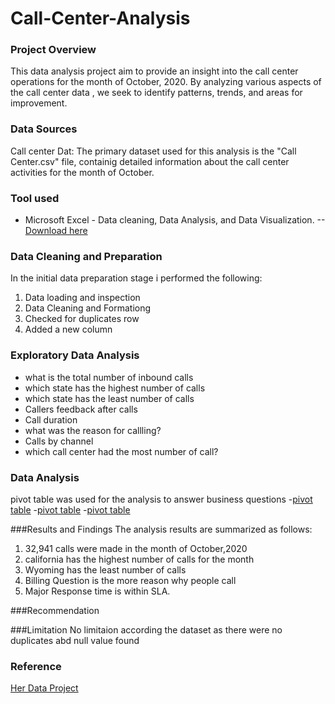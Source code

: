 # Call-Center-Analysis
### Project Overview
This data analysis project aim to provide an insight into the call center operations for the month of October, 2020. By analyzing various aspects of the call center data , we seek to identify patterns, trends, and areas for improvement.
### Data Sources
Call center Dat: The primary dataset used for this analysis is the "Call Center.csv" file, containig detailed information about the call center activities for the month of October.
### Tool used
- Microsoft Excel - Data cleaning, Data Analysis, and Data Visualization.
    --[Download here](microsoft.com)
### Data Cleaning and Preparation
In the initial data preparation stage i performed the following:
1. Data loading and inspection
2. Data Cleaning and Formationg
3. Checked for duplicates row
4. Added a new column

### Exploratory Data Analysis
- what is the total number of inbound calls
- which state has the highest number of calls
- which state has the least number of calls
- Callers feedback after calls
- Call duration
- what was the reason for callling?
- Calls by channel
- which call center had the most number of call?

### Data Analysis
pivot table was used for the analysis to answer business questions
-[pivot table](analysis1)
-[pivot table](analysis2)
-[pivot table](analysis3)

###Results and Findings
The analysis results are summarized as follows:
1. 32,941 calls were made in the month of October,2020
2. california has the highest number of calls for the month
3. Wyoming has the least number of calls
4. Billing Question is the more reason why people call
5. Major Response time is within SLA.

###Recommendation

 ###Limitation
  No limitaion according the dataset as there were no duplicates abd null value found

  ### Reference
  [Her Data Project](https://www.youtube.com/@herdataproject)
